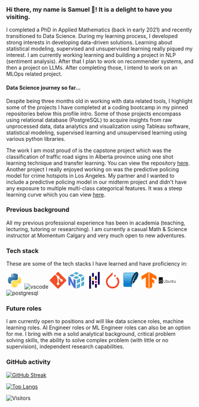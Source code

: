 ### Hi there, my name is **Samuel** 👋! It is a delight to have you visiting.

I completed a PhD in Applied Mathematics (back in early 2021) and recently transitioned to Data Science. During my learning process, I developed strong interests in developing data-driven solutions. Learning about statistical modeling, supervised and unsupervised learning really piqued my interest. I am currently working learning and building a project in NLP (sentiment analysis). After that I plan to work on recommender systems, and then a project on LLMs. After completing those, I intend to work on an MLOps related project.

#### Data Science journey so far...

Despite being three months old in working with data related tools, I highlight some of the projects I have completed at a coding bootcamp in my pinned repositories below this profile intro. Some of those projects encompass using relational database (PostgreSQL) to acquire insights from raw unprocessed data, data analytics and visualization using Tableau software, statistical modeling, supervised learning and unsupervised learning using various python libraries.

The work I am most proud of is the capstone project which was the classification of traffic road signs in Alberta province using one shot learning technique and transfer learning. You can view the repository [here](https://github.com/samuelsurulere/image-classification-of-road-signs/). Another project I really enjoyed working on was the predictive policing model for crime hotspots in Los Angeles. My partner and I wanted to include a predictive policing model in our midterm project and didn't have any exposure to multiple multi-class categorical features. It was a steep learning curve which you can view [here](https://github.com/vangalasusmi/Mid-term-Project).

### Previous background

All my previous professional experience has been in academia (teaching, lecturing, tutoring or researching). I am currently a casual Math & Science instructor at Momentum Calgary and very much open to new adventures.

### Tech stack

These are some of the tech stacks I have learned and have proficiency in:

<p align="left">
<img src="https://github.com/devicons/devicon/blob/v2.15.1/icons/python/python-original.svg" alt="python" width="45" height="45"/>
<img src="https://cdn.jsdelivr.net/gh/devicons/devicon/icons/vscode/vscode-original.svg" alt="vscode" width="45" height="45"/>
<img src="https://github.com/devicons/devicon/blob/v2.15.1/icons/git/git-original.svg" alt="git" width="45" height="45"/>
<img src="https://github.com/devicons/devicon/blob/v2.15.1/icons/numpy/numpy-original.svg" alt="numpy" width="45" height="45"/>
<img src="https://github.com/devicons/devicon/blob/v2.15.1/icons/pandas/pandas-original.svg" alt="pandas" width="45" height="45"/>
<img src="https://github.com/devicons/devicon/blob/v2.15.1/icons/pytorch/pytorch-original.svg" alt="pytorch" width="45" height="45"/>
<img src="https://github.com/devicons/devicon/blob/v2.15.1/icons/sqlite/sqlite-original.svg" alt="sqlite" width="45" height="45"/>
<img src="https://github.com/devicons/devicon/blob/v2.15.1/icons/tensorflow/tensorflow-original.svg" alt="tensorflow" width="45" height="45"/>
<img src="https://github.com/devicons/devicon/blob/v2.15.1/icons/ubuntu/ubuntu-plain-wordmark.svg" alt="ubuntu" width="45" height="45"/>
<img src="https://cdn.jsdelivr.net/gh/devicons/devicon/icons/postgresql/postgresql-original.svg" alt="postgresql" width="45" height="45" />        
  
</p>

### Future roles

I am currently open to positions and will like data science roles, machine learning roles. AI Engineer roles or ML Engineer roles can also be an option for me. I bring with me a solid analytical background, critical problem solving skills, the ability to solve complex problem (with little or no supervision), independent research capabilities. 

### GitHub activity

<!--
[![Profile stats](https://github-readme-stats.vercel.app/api?username=samuelsurulere)](https://github.com/samuelsurulere)
-->

[![GitHub Streak](http://github-readme-streak-stats.herokuapp.com?user=samuelsurulere&theme=dark&background=000000)](https://git.io/streak-stats)

<!--
[![Top Langs](https://github-readme-stats.vercel.app/api/top-langs/?username=samuelsurulere&layout=compact)](https://github.com/samuelsurulere)
-->

[![Top Langs](https://github-readme-stats.vercel.app/api/top-langs/?username=samuelsurulere&layout=compact&theme=vision-friendly-dark)](https://github.com/anuraghazra/github-readme-stats)

![Visitors](https://api.visitorbadge.io/api/visitors?path=https%3A%2F%2Fgithub.com%2Fsamuelsurulere&label=Visitors&countColor=%23263759)
